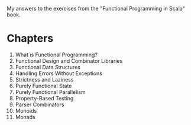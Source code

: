 My answers to the exercises from the "Functional Programming in Scala" book.

# Chapters

1. What is Functional Programming?
2. Functional Design and Combinator Libraries
3. Functional Data Structures
4. Handling Errors Without Exceptions
5. Strictness and Laziness
6. Purely Functional State
7. Purely Functional Parallelism
8. Property-Based Testing
9. Parser Combinators
10. Monoids
11. Monads
